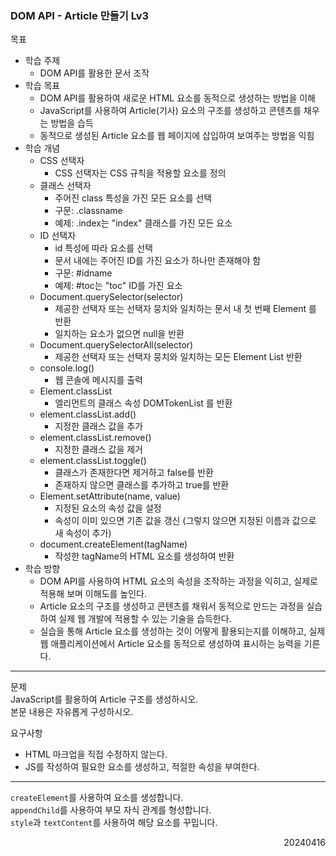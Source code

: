 ### DOM API - Article 만들기 Lv3
목표  
- 학습 주제
  - DOM API를 활용한 문서 조작
- 학습 목표
  - DOM API를 활용하여 새로운 HTML 요소를 동적으로 생성하는 방법을 이해
  - JavaScript를 사용하여 Article(기사) 요소의 구조를 생성하고 콘텐츠를 채우는 방법을 습득
  - 동적으로 생성된 Article 요소를 웹 페이지에 삽입하여 보여주는 방법을 익힘
- 학습 개념
  - CSS 선택자
    - CSS 선택자는 CSS 규칙을 적용할 요소를 정의
  - 클래스 선택자
    - 주어진 class 특성을 가진 모든 요소를 선택
    - 구문: .classname
    - 예제: .index는 "index" 클래스를 가진 모든 요소
  - ID 선택자
    - id 특성에 따라 요소를 선택
    - 문서 내에는 주어진 ID를 가진 요소가 하나만 존재해야 함
    - 구문: #idname
    - 예제: #toc는 "toc" ID를 가진 요소
  - Document.querySelector(selector)
    - 제공한 선택자 또는 선택자 뭉치와 일치하는 문서 내 첫 번째 Element 를 반환
    - 일치하는 요소가 없으면 null을 반환
  - Document.querySelectorAll(selector)
    - 제공한 선택자 또는 선택자 뭉치와 일치하는 모든 Element List 반환
  - console.log()
    - 웹 콘솔에 메시지를 출력
  - Element.classList
    - 엘리먼트의 클래스 속성 DOMTokenList 를 반환
  - element.classList.add()
    - 지정한 클래스 값을 추가
  - element.classList.remove()
    - 지정한 클래스 값을 제거
  - element.classList.toggle()
    - 클래스가 존재한다면 제거하고 false를 반환
    - 존재하지 않으면 클래스를 추가하고 true를 반환
  - Element.setAttribute(name, value)
    - 지정된 요소의 속성 값을 설정
    - 속성이 이미 있으면 기존 값을 갱신 (그렇지 않으면 지정된 이름과 값으로 새 속성이 추가)
  - document.createElement(tagName)
    - 작성한 tagName의 HTML 요소를 생성하여 반환
- 학습 방향
  - DOM API를 사용하여 HTML 요소의 속성을 조작하는 과정을 익히고, 실제로 적용해 보며 이해도를 높인다.
  - Article 요소의 구조를 생성하고 콘텐츠를 채워서 동적으로 만드는 과정을 실습하여 실제 웹 개발에 적용할 수 있는 기술을 습득한다.
  - 실습을 통해 Article 요소를 생성하는 것이 어떻게 활용되는지를 이해하고, 실제 웹 애플리케이션에서 Article 요소를 동적으로 생성하여 표시하는 능력을 기른다.
---
문제  
JavaScript를 활용하여 Article 구조를 생성하시오.  
본문 내용은 자유롭게 구성하시오.  

요구사항
- HTML 마크업을 직접 수정하지 않는다.
- JS를 작성하여 필요한 요소를 생성하고, 적절한 속성을 부여한다.
---
`createElement`를 사용하여 요소를 생성합니다.  
`appendChild`를 사용하여 부모 자식 관계를 형성합니다.  
`style`과 `textContent`를 사용하여 해당 요소를 꾸밉니다.
<div style="text-align: right">20240416</div>